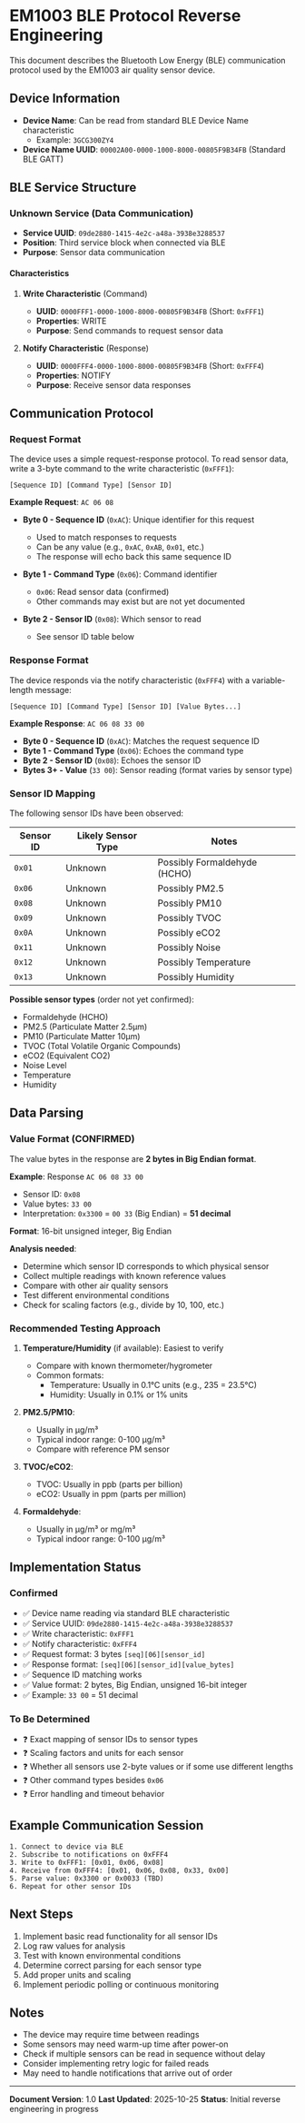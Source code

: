 # EM1003 BLE Protocol Reverse Engineering

This document describes the Bluetooth Low Energy (BLE) communication protocol used by the EM1003 air quality sensor device.

## Device Information

- **Device Name**: Can be read from standard BLE Device Name characteristic
  - Example: `3GCG300ZY4`
- **Device Name UUID**: `00002A00-0000-1000-8000-00805F9B34FB` (Standard BLE GATT)

## BLE Service Structure

### Unknown Service (Data Communication)
- **Service UUID**: `09de2880-1415-4e2c-a48a-3938e3288537`
- **Position**: Third service block when connected via BLE
- **Purpose**: Sensor data communication

#### Characteristics

1. **Write Characteristic** (Command)
   - **UUID**: `0000FFF1-0000-1000-8000-00805F9B34FB` (Short: `0xFFF1`)
   - **Properties**: WRITE
   - **Purpose**: Send commands to request sensor data

2. **Notify Characteristic** (Response)
   - **UUID**: `0000FFF4-0000-1000-8000-00805F9B34FB` (Short: `0xFFF4`)
   - **Properties**: NOTIFY
   - **Purpose**: Receive sensor data responses

## Communication Protocol

### Request Format

The device uses a simple request-response protocol. To read sensor data, write a 3-byte command to the write characteristic (`0xFFF1`):

```
[Sequence ID] [Command Type] [Sensor ID]
```

**Example Request**: `AC 06 08`

- **Byte 0 - Sequence ID** (`0xAC`): Unique identifier for this request
  - Used to match responses to requests
  - Can be any value (e.g., `0xAC`, `0xAB`, `0x01`, etc.)
  - The response will echo back this same sequence ID

- **Byte 1 - Command Type** (`0x06`): Command identifier
  - `0x06`: Read sensor data (confirmed)
  - Other commands may exist but are not yet documented

- **Byte 2 - Sensor ID** (`0x08`): Which sensor to read
  - See sensor ID table below

### Response Format

The device responds via the notify characteristic (`0xFFF4`) with a variable-length message:

```
[Sequence ID] [Command Type] [Sensor ID] [Value Bytes...]
```

**Example Response**: `AC 06 08 33 00`

- **Byte 0 - Sequence ID** (`0xAC`): Matches the request sequence ID
- **Byte 1 - Command Type** (`0x06`): Echoes the command type
- **Byte 2 - Sensor ID** (`0x08`): Echoes the sensor ID
- **Bytes 3+ - Value** (`33 00`): Sensor reading (format varies by sensor type)

### Sensor ID Mapping

The following sensor IDs have been observed:

| Sensor ID | Likely Sensor Type | Notes |
|-----------|-------------------|-------|
| `0x01` | Unknown | Possibly Formaldehyde (HCHO) |
| `0x06` | Unknown | Possibly PM2.5 |
| `0x08` | Unknown | Possibly PM10 |
| `0x09` | Unknown | Possibly TVOC |
| `0x0A` | Unknown | Possibly eCO2 |
| `0x11` | Unknown | Possibly Noise |
| `0x12` | Unknown | Possibly Temperature |
| `0x13` | Unknown | Possibly Humidity |

**Possible sensor types** (order not yet confirmed):
- Formaldehyde (HCHO)
- PM2.5 (Particulate Matter 2.5µm)
- PM10 (Particulate Matter 10µm)
- TVOC (Total Volatile Organic Compounds)
- eCO2 (Equivalent CO2)
- Noise Level
- Temperature
- Humidity

## Data Parsing

### Value Format (CONFIRMED)

The value bytes in the response are **2 bytes in Big Endian format**.

**Example**: Response `AC 06 08 33 00`
- Sensor ID: `0x08`
- Value bytes: `33 00`
- Interpretation: `0x3300` = `00 33` (Big Endian) = **51 decimal**

**Format**: 16-bit unsigned integer, Big Endian

**Analysis needed**:
- Determine which sensor ID corresponds to which physical sensor
- Collect multiple readings with known reference values
- Compare with other air quality sensors
- Test different environmental conditions
- Check for scaling factors (e.g., divide by 10, 100, etc.)

### Recommended Testing Approach

1. **Temperature/Humidity** (if available): Easiest to verify
   - Compare with known thermometer/hygrometer
   - Common formats:
     - Temperature: Usually in 0.1°C units (e.g., 235 = 23.5°C)
     - Humidity: Usually in 0.1% or 1% units

2. **PM2.5/PM10**:
   - Usually in µg/m³
   - Typical indoor range: 0-100 µg/m³
   - Compare with reference PM sensor

3. **TVOC/eCO2**:
   - TVOC: Usually in ppb (parts per billion)
   - eCO2: Usually in ppm (parts per million)

4. **Formaldehyde**:
   - Usually in µg/m³ or mg/m³
   - Typical indoor range: 0-100 µg/m³

## Implementation Status

### Confirmed
- ✅ Device name reading via standard BLE characteristic
- ✅ Service UUID: `09de2880-1415-4e2c-a48a-3938e3288537`
- ✅ Write characteristic: `0xFFF1`
- ✅ Notify characteristic: `0xFFF4`
- ✅ Request format: 3 bytes `[seq][06][sensor_id]`
- ✅ Response format: `[seq][06][sensor_id][value_bytes]`
- ✅ Sequence ID matching works
- ✅ Value format: 2 bytes, Big Endian, unsigned 16-bit integer
- ✅ Example: `33 00` = 51 decimal

### To Be Determined
- ❓ Exact mapping of sensor IDs to sensor types
- ❓ Scaling factors and units for each sensor
- ❓ Whether all sensors use 2-byte values or if some use different lengths
- ❓ Other command types besides `0x06`
- ❓ Error handling and timeout behavior

## Example Communication Session

```
1. Connect to device via BLE
2. Subscribe to notifications on 0xFFF4
3. Write to 0xFFF1: [0x01, 0x06, 0x08]
4. Receive from 0xFFF4: [0x01, 0x06, 0x08, 0x33, 0x00]
5. Parse value: 0x3300 or 0x0033 (TBD)
6. Repeat for other sensor IDs
```

## Next Steps

1. Implement basic read functionality for all sensor IDs
2. Log raw values for analysis
3. Test with known environmental conditions
4. Determine correct parsing for each sensor type
5. Add proper units and scaling
6. Implement periodic polling or continuous monitoring

## Notes

- The device may require time between readings
- Some sensors may need warm-up time after power-on
- Check if multiple sensors can be read in sequence without delay
- Consider implementing retry logic for failed reads
- May need to handle notifications that arrive out of order

---

**Document Version**: 1.0
**Last Updated**: 2025-10-25
**Status**: Initial reverse engineering in progress

